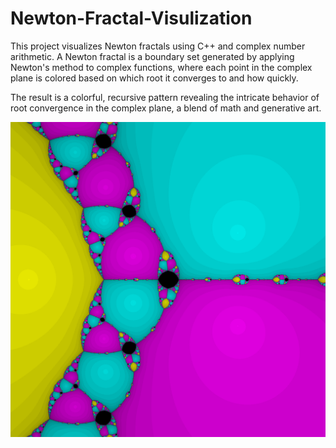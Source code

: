# Newton-Fractal-Visulization

This project visualizes Newton fractals using C++ and complex number arithmetic. A Newton fractal is a boundary set generated by applying Newton's method to complex functions, where each point in the complex plane is colored based on which root it converges to and how quickly.

The result is a colorful, recursive pattern revealing the intricate behavior of root convergence in the complex plane, a blend of math and generative art.


![A picture visulizing a Newton fractal](newton1.png)

